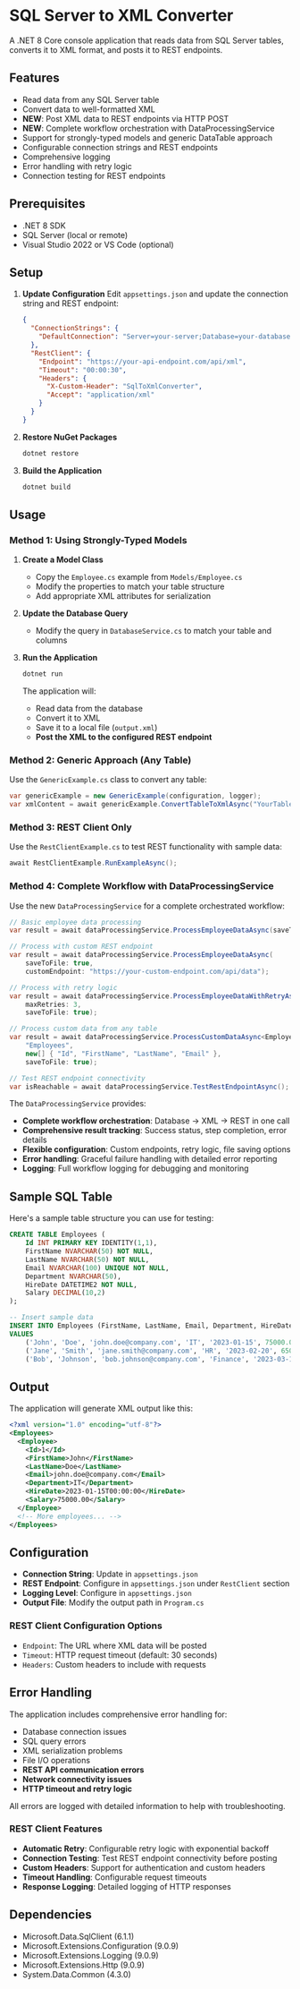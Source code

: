 # SQL Server to XML Converter

A .NET 8 Core console application that reads data from SQL Server tables, converts it to XML format, and posts it to REST endpoints.

## Features

- Read data from any SQL Server table
- Convert data to well-formatted XML
- **NEW**: Post XML data to REST endpoints via HTTP POST
- **NEW**: Complete workflow orchestration with DataProcessingService
- Support for strongly-typed models and generic DataTable approach
- Configurable connection strings and REST endpoints
- Comprehensive logging
- Error handling with retry logic
- Connection testing for REST endpoints

## Prerequisites

- .NET 8 SDK
- SQL Server (local or remote)
- Visual Studio 2022 or VS Code (optional)

## Setup

1. **Update Configuration**
   Edit `appsettings.json` and update the connection string and REST endpoint:
   ```json
   {
     "ConnectionStrings": {
       "DefaultConnection": "Server=your-server;Database=your-database;Trusted_Connection=true;TrustServerCertificate=true;"
     },
     "RestClient": {
       "Endpoint": "https://your-api-endpoint.com/api/xml",
       "Timeout": "00:00:30",
       "Headers": {
         "X-Custom-Header": "SqlToXmlConverter",
         "Accept": "application/xml"
       }
     }
   }
   ```

2. **Restore NuGet Packages**
   ```bash
   dotnet restore
   ```

3. **Build the Application**
   ```bash
   dotnet build
   ```

## Usage

### Method 1: Using Strongly-Typed Models

1. **Create a Model Class**
   - Copy the `Employee.cs` example from `Models/Employee.cs`
   - Modify the properties to match your table structure
   - Add appropriate XML attributes for serialization

2. **Update the Database Query**
   - Modify the query in `DatabaseService.cs` to match your table and columns

3. **Run the Application**
   ```bash
   dotnet run
   ```

   The application will:
   - Read data from the database
   - Convert it to XML
   - Save it to a local file (`output.xml`)
   - **Post the XML to the configured REST endpoint**

### Method 2: Generic Approach (Any Table)

Use the `GenericExample.cs` class to convert any table:

```csharp
var genericExample = new GenericExample(configuration, logger);
var xmlContent = await genericExample.ConvertTableToXmlAsync("YourTableName", "output.xml");
```

### Method 3: REST Client Only

Use the `RestClientExample.cs` to test REST functionality with sample data:

```csharp
await RestClientExample.RunExampleAsync();
```

### Method 4: Complete Workflow with DataProcessingService

Use the new `DataProcessingService` for a complete orchestrated workflow:

```csharp
// Basic employee data processing
var result = await dataProcessingService.ProcessEmployeeDataAsync(saveToFile: true);

// Process with custom REST endpoint
var result = await dataProcessingService.ProcessEmployeeDataAsync(
    saveToFile: true, 
    customEndpoint: "https://your-custom-endpoint.com/api/data");

// Process with retry logic
var result = await dataProcessingService.ProcessEmployeeDataWithRetryAsync(
    maxRetries: 3, 
    saveToFile: true);

// Process custom data from any table
var result = await dataProcessingService.ProcessCustomDataAsync<Employee>(
    "Employees", 
    new[] { "Id", "FirstName", "LastName", "Email" }, 
    saveToFile: true);

// Test REST endpoint connectivity
var isReachable = await dataProcessingService.TestRestEndpointAsync();
```

The `DataProcessingService` provides:
- **Complete workflow orchestration**: Database → XML → REST in one call
- **Comprehensive result tracking**: Success status, step completion, error details
- **Flexible configuration**: Custom endpoints, retry logic, file saving options
- **Error handling**: Graceful failure handling with detailed error reporting
- **Logging**: Full workflow logging for debugging and monitoring

## Sample SQL Table

Here's a sample table structure you can use for testing:

```sql
CREATE TABLE Employees (
    Id INT PRIMARY KEY IDENTITY(1,1),
    FirstName NVARCHAR(50) NOT NULL,
    LastName NVARCHAR(50) NOT NULL,
    Email NVARCHAR(100) UNIQUE NOT NULL,
    Department NVARCHAR(50),
    HireDate DATETIME2 NOT NULL,
    Salary DECIMAL(10,2)
);

-- Insert sample data
INSERT INTO Employees (FirstName, LastName, Email, Department, HireDate, Salary)
VALUES 
    ('John', 'Doe', 'john.doe@company.com', 'IT', '2023-01-15', 75000.00),
    ('Jane', 'Smith', 'jane.smith@company.com', 'HR', '2023-02-20', 65000.00),
    ('Bob', 'Johnson', 'bob.johnson@company.com', 'Finance', '2023-03-10', 80000.00);
```

## Output

The application will generate XML output like this:

```xml
<?xml version="1.0" encoding="utf-8"?>
<Employees>
  <Employee>
    <Id>1</Id>
    <FirstName>John</FirstName>
    <LastName>Doe</LastName>
    <Email>john.doe@company.com</Email>
    <Department>IT</Department>
    <HireDate>2023-01-15T00:00:00</HireDate>
    <Salary>75000.00</Salary>
  </Employee>
  <!-- More employees... -->
</Employees>
```

## Configuration

- **Connection String**: Update in `appsettings.json`
- **REST Endpoint**: Configure in `appsettings.json` under `RestClient` section
- **Logging Level**: Configure in `appsettings.json`
- **Output File**: Modify the output path in `Program.cs`

### REST Client Configuration Options

- `Endpoint`: The URL where XML data will be posted
- `Timeout`: HTTP request timeout (default: 30 seconds)
- `Headers`: Custom headers to include with requests

## Error Handling

The application includes comprehensive error handling for:
- Database connection issues
- SQL query errors
- XML serialization problems
- File I/O operations
- **REST API communication errors**
- **Network connectivity issues**
- **HTTP timeout and retry logic**

All errors are logged with detailed information to help with troubleshooting.

### REST Client Features

- **Automatic Retry**: Configurable retry logic with exponential backoff
- **Connection Testing**: Test REST endpoint connectivity before posting
- **Custom Headers**: Support for authentication and custom headers
- **Timeout Handling**: Configurable request timeouts
- **Response Logging**: Detailed logging of HTTP responses

## Dependencies

- Microsoft.Data.SqlClient (6.1.1)
- Microsoft.Extensions.Configuration (9.0.9)
- Microsoft.Extensions.Logging (9.0.9)
- Microsoft.Extensions.Http (9.0.9)
- System.Data.Common (4.3.0)
